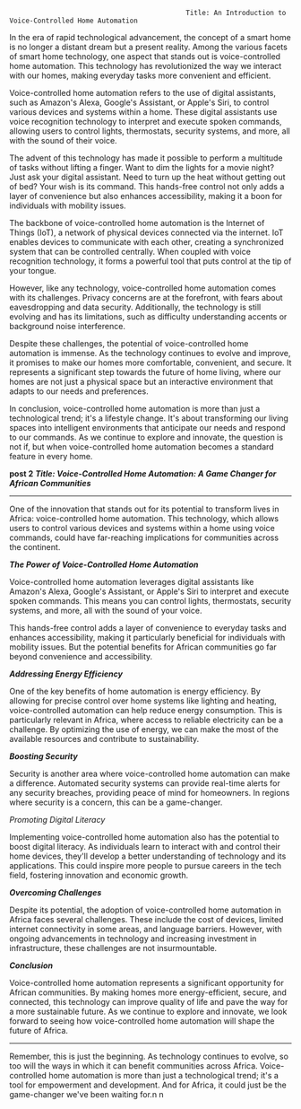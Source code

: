                                                 Title: An Introduction to Voice-Controlled Home Automation


In the era of rapid technological advancement, the concept of a smart home is no longer a distant dream but a present reality. Among the various facets of smart home technology, one aspect that stands out is voice-controlled home automation. This technology has revolutionized the way we interact with our homes, making everyday tasks more convenient and efficient.

Voice-controlled home automation refers to the use of digital assistants, such as Amazon's Alexa, Google's Assistant, or Apple's Siri, to control various devices and systems within a home. These digital assistants use voice recognition technology to interpret and execute spoken commands, allowing users to control lights, thermostats, security systems, and more, all with the sound of their voice.

The advent of this technology has made it possible to perform a multitude of tasks without lifting a finger. Want to dim the lights for a movie night? Just ask your digital assistant. Need to turn up the heat without getting out of bed? Your wish is its command. This hands-free control not only adds a layer of convenience but also enhances accessibility, making it a boon for individuals with mobility issues.

The backbone of voice-controlled home automation is the Internet of Things (IoT), a network of physical devices connected via the internet. IoT enables devices to communicate with each other, creating a synchronized system that can be controlled centrally. When coupled with voice recognition technology, it forms a powerful tool that puts control at the tip of your tongue.

However, like any technology, voice-controlled home automation comes with its challenges. Privacy concerns are at the forefront, with fears about eavesdropping and data security. Additionally, the technology is still evolving and has its limitations, such as difficulty understanding accents or background noise interference.

Despite these challenges, the potential of voice-controlled home automation is immense. As the technology continues to evolve and improve, it promises to make our homes more comfortable, convenient, and secure. It represents a significant step towards the future of home living, where our homes are not just a physical space but an interactive environment that adapts to our needs and preferences.

In conclusion, voice-controlled home automation is more than just a technological trend; it's a lifestyle change. It's about transforming our living spaces into intelligent environments that anticipate our needs and respond to our commands. As we continue to explore and innovate, the question is not if, but when voice-controlled home automation becomes a standard feature in every home.



**post 2**
***Title: Voice-Controlled Home Automation: A Game Changer for African Communities***

---
 One of the  innovation that  stands out for its potential to transform lives in Africa: voice-controlled home automation. This technology, which allows users to control various devices and systems within a home using voice commands, could have far-reaching implications for communities across the continent.

***The Power of Voice-Controlled Home Automation***

Voice-controlled home automation leverages digital assistants like Amazon's Alexa, Google's Assistant, or Apple's Siri to interpret and execute spoken commands. This means you can control lights, thermostats, security systems, and more, all with the sound of your voice. 

This hands-free control adds a layer of convenience to everyday tasks and enhances accessibility, making it particularly beneficial for individuals with mobility issues. But the potential benefits for African communities go far beyond convenience and accessibility.

***Addressing Energy Efficiency***

One of the key benefits of home automation is energy efficiency. By allowing for precise control over home systems like lighting and heating, voice-controlled automation can help reduce energy consumption. This is particularly relevant in Africa, where access to reliable electricity can be a challenge. By optimizing the use of energy, we can make the most of the available resources and contribute to sustainability.

***Boosting Security***

Security is another area where voice-controlled home automation can make a difference. Automated security systems can provide real-time alerts for any security breaches, providing peace of mind for homeowners. In regions where security is a concern, this can be a game-changer.

*Promoting Digital Literacy*

Implementing voice-controlled home automation also has the potential to boost digital literacy. As individuals learn to interact with and control their home devices, they'll develop a better understanding of technology and its applications. This could inspire more people to pursue careers in the tech field, fostering innovation and economic growth.

***Overcoming Challenges***

Despite its potential, the adoption of voice-controlled home automation in Africa faces several challenges. These include the cost of devices, limited internet connectivity in some areas, and language barriers. However, with ongoing advancements in technology and increasing investment in infrastructure, these challenges are not insurmountable.

***Conclusion***

Voice-controlled home automation represents a significant opportunity for African communities. By making homes more energy-efficient, secure, and connected, this technology can improve quality of life and pave the way for a more sustainable future. As we continue to explore and innovate, we look forward to seeing how voice-controlled home automation will shape the future of Africa.

---

Remember, this is just the beginning. As technology continues to evolve, so too will the ways in which it can benefit communities across Africa. Voice-controlled home automation is more than just a technological trend; it's a tool for empowerment and development. And for Africa, it could just be the game-changer we've been waiting for.n n 



